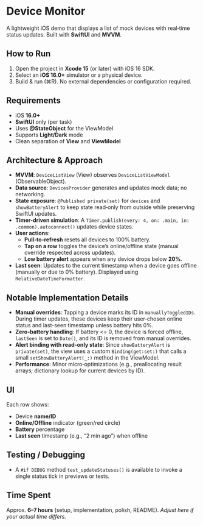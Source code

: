 # Device Monitor

A lightweight iOS demo that displays a list of mock devices with real‑time status updates. Built with **SwiftUI** and **MVVM**.

## How to Run
1. Open the project in **Xcode 15** (or later) with iOS 16 SDK.
2. Select an **iOS 16.0+** simulator or a physical device.
3. Build & run (⌘R). No external dependencies or configuration required.

## Requirements
- iOS **16.0+**
- **SwiftUI** only (per task)
- Uses **@StateObject** for the ViewModel
- Supports **Light/Dark** mode
- Clean separation of **View** and **ViewModel**

## Architecture & Approach
- **MVVM**: `DeviceListView` (View) observes `DeviceListViewModel` (ObservableObject).
- **Data source**: `DevicesProvider` generates and updates mock data; no networking.
- **State exposure**: `@Published private(set)` for `devices` and `showBatteryAlert` to keep state read‑only from outside while preserving SwiftUI updates.
- **Timer-driven simulation**: A `Timer.publish(every: 4, on: .main, in: .common).autoconnect()` updates device states.
- **User actions**:
  - **Pull‑to‑refresh** resets all devices to 100% battery.
  - **Tap on a row** toggles the device’s online/offline state (manual override respected across updates).
  - **Low battery alert** appears when any device drops below **20%**.
- **Last seen**: Updates to the current timestamp when a device goes offline (manually or due to 0% battery). Displayed using `RelativeDateTimeFormatter`.

## Notable Implementation Details
- **Manual overrides**: Tapping a device marks its ID in `manuallyToggledIDs`. During timer updates, these devices keep their user‑chosen online status and last-seen timestamp unless battery hits 0%.
- **Zero-battery handling**: If battery <= 0, the device is forced offline, `lastSeen` is set to `Date()`, and its ID is removed from manual overrides.
- **Alert binding with read‑only state**: Since `showBatteryAlert` is `private(set)`, the view uses a custom `Binding(get:set:)` that calls a small `setShowBatteryAlert(_:)` method in the ViewModel.
- **Performance**: Minor micro‑optimizations (e.g., preallocating result arrays; dictionary lookup for current devices by ID).

## UI
Each row shows:
- Device **name/ID**
- **Online/Offline** indicator (green/red circle)
- **Battery** percentage
- **Last seen** timestamp (e.g., “2 min ago”) when offline

## Testing / Debugging
- A `#if DEBUG` method `test_updateStatuses()` is available to invoke a single status tick in previews or tests.

## Time Spent
Approx. **6–7 hours** (setup, implementation, polish, README). *Adjust here if your actual time differs.*

